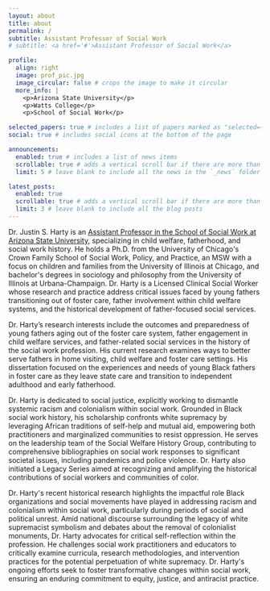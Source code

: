 ```yaml
---
layout: about
title: about
permalink: /
subtitle: Assistant Professor of Social Work
# subtitle: <a href='#'>Assistant Professor of Social Work</a>

profile:
  align: right
  image: prof_pic.jpg
  image_circular: false # crops the image to make it circular
  more_info: |
    <p>Arizona State University</p>
    <p>Watts College</p>
    <p>School of Social Work</p>

selected_papers: true # includes a list of papers marked as "selected={true}"
social: true # includes social icons at the bottom of the page

announcements:
  enabled: true # includes a list of news items
  scrollable: true # adds a vertical scroll bar if there are more than 3 news items
  limit: 5 # leave blank to include all the news in the `_news` folder

latest_posts:
  enabled: true
  scrollable: true # adds a vertical scroll bar if there are more than 3 new posts items
  limit: 3 # leave blank to include all the blog posts
---
```


Dr. Justin S. Harty is an [Assistant Professor in the School of Social Work at Arizona State University](https://search.asu.edu/profile/4157923), specializing in child welfare, fatherhood, and social work history. He holds a Ph.D. from the University of Chicago's Crown Family School of Social Work, Policy, and Practice, an MSW with a focus on children and families from the University of Illinois at Chicago, and bachelor's degrees in sociology and philosophy from the University of Illinois at Urbana-Champaign. Dr. Harty is a Licensed Clinical Social Worker whose research and practice address critical issues faced by young fathers transitioning out of foster care, father involvement within child welfare systems, and the historical development of father-focused social services.

Dr. Harty’s research interests include the outcomes and preparedness of young fathers aging out of the foster care system, father engagement in child welfare services, and father-related social services in the history of the social work profession. His current research examines ways to better serve fathers in home visiting, child welfare and foster care settings. His dissertation focused on the experiences and needs of young Black fathers in foster care as they leave state care and transition to independent adulthood and early fatherhood.

Dr. Harty is dedicated to social justice, explicitly working to dismantle systemic racism and colonialism within social work. Grounded in Black social work history, his scholarship confronts white supremacy by leveraging African traditions of self-help and mutual aid, empowering both practitioners and marginalized communities to resist oppression. He serves on the leadership team of the Social Welfare History Group, contributing to comprehensive bibliographies on social work responses to significant societal issues, including pandemics and police violence. Dr. Harty also initiated a Legacy Series aimed at recognizing and amplifying the historical contributions of social workers and communities of color.

Dr. Harty's recent historical research highlights the impactful role Black organizations and social movements have played in addressing racism and colonialism within social work, particularly during periods of social and political unrest. Amid national discourse surrounding the legacy of white supremacist symbolism and debates about the removal of colonialist monuments, Dr. Harty advocates for critical self-reflection within the profession. He challenges social work practitioners and educators to critically examine curricula, research methodologies, and intervention practices for the potential perpetuation of white supremacy. Dr. Harty's ongoing efforts seek to foster transformative changes within social work, ensuring an enduring commitment to equity, justice, and antiracist practice.
